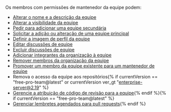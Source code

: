 Os membros com permissões de mantenedor da equipe podem:

- [Alterar o nome e a descrição da equipe](/articles/renaming-a-team)
- [Alterar a visibilidade da equipe](/articles/changing-team-visibility)
- [Pedir para adicionar uma equipe secundária](/articles/requesting-to-add-a-child-team)
- [Solicitar a adição ou alteração de uma equipe principal](/articles/requesting-to-add-or-change-a-parent-team)
- [Definir a imagem de perfil da equipe](/articles/setting-your-team-s-profile-picture)
- [Editar discussões de equipe](/articles/managing-disruptive-comments/#editing-a-comment)
- [Excluir discussões de equipe](/articles/managing-disruptive-comments/#deleting-a-comment)
- [Adicionar integrantes da organização à equipe](/articles/adding-organization-members-to-a-team)
- [Remover membros da organização da equipe](/articles/removing-organization-members-from-a-team)
- [Promover um membro da equipe existente para um mantenedor de equipe](/articles/giving-team-maintainer-permissions-to-an-organization-member)
- Remova o acesso da equipe aos repositórios{% if currentVersion == "free-pro-team@latest" or currentVersion ver_gt "enterprise-server@2.19" %}
- [Gerencie a atribuição de código de revisão para a equipe](/github/setting-up-and-managing-organizations-and-teams/managing-code-review-assignment-for-your-team){% endif %}{% if currentVersion == "free-pro-team@latest" %}
- [Gerenciar lembretes agendados para pull requests](/github/setting-up-and-managing-organizations-and-teams/managing-scheduled-reminders-for-pull-requests){% endif %}
